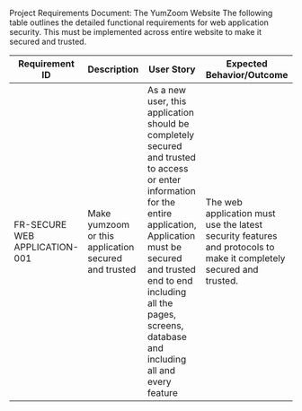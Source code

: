 Project Requirements Document: The YumZoom Website
The following table outlines the detailed functional requirements for web application security. This must be implemented across entire website to make it secured and trusted.

Requirement ID | Description | User Story | Expected Behavior/Outcome
---|---|---|---
FR-SECURE WEB APPLICATION-001 | Make yumzoom or this application secured and trusted | As a new user, this application should be completely secured and trusted to access or enter information for the entire application, Application must be secured and trusted end to end including all the pages, screens, database and including all and every feature | The web application must use the latest security features and protocols to make it completely secured and trusted.